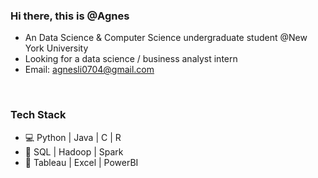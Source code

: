
### Hi there, this is @Agnes

- An Data Science & Computer Science undergraduate student @New York University  
- Looking for a data science / business analyst intern  
- Email: agnesli0704@gmail.com  
  
<br />

###  Tech Stack

- 💻   Python | Java | C | R  
- 🔢   SQL | Hadoop | Spark  
- 🔧   Tableau | Excel | PowerBI  



